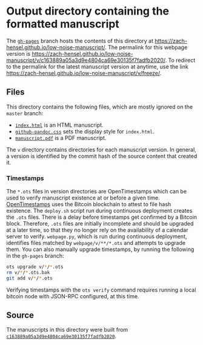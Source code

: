 # Output directory containing the formatted manuscript

The [`gh-pages`](https://github.com/zach-hensel/low-noise-manuscript/tree/gh-pages) branch hosts the contents of this directory at https://zach-hensel.github.io/low-noise-manuscript/.
The permalink for this webpage version is https://zach-hensel.github.io/low-noise-manuscript/v/c163889a05a3d9e4804ca69e30135f7fadfb2020/.
To redirect to the permalink for the latest manuscript version at anytime, use the link https://zach-hensel.github.io/low-noise-manuscript/v/freeze/.

## Files

This directory contains the following files, which are mostly ignored on the `master` branch:

+ [`index.html`](index.html) is an HTML manuscript.
+ [`github-pandoc.css`](github-pandoc.css) sets the display style for `index.html`.
+ [`manuscript.pdf`](manuscript.pdf) is a PDF manuscript.

The `v` directory contains directories for each manuscript version.
In general, a version is identified by the commit hash of the source content that created it.

### Timestamps

The `*.ots` files in version directories are OpenTimestamps which can be used to verify manuscript existence at or before a given time.
[OpenTimestamps](https://opentimestamps.org/) uses the Bitcoin blockchain to attest to file hash existence.
The `deploy.sh` script run during continuous deployment creates the `.ots` files.
There is a delay before timestamps get confirmed by a Bitcoin block.
Therefore, `.ots` files are initially incomplete and should be upgraded at a later time, so that they no longer rely on the availability of a calendar server to verify.
`webpage.py`, which is run during continuous deployment, identifies files matched by `webpage/v/**/*.ots` and attempts to upgrade them.
You can also manually upgrade timestamps, by running the following in the `gh-pages` branch:

```sh
ots upgrade v/*/*.ots
rm v/*/*.ots.bak
git add v/*/*.ots
```

Verifying timestamps with the `ots verify` command requires running a local bitcoin node with JSON-RPC configured, at this time.

## Source

The manuscripts in this directory were built from
[`c163889a05a3d9e4804ca69e30135f7fadfb2020`](https://github.com/zach-hensel/low-noise-manuscript/commit/c163889a05a3d9e4804ca69e30135f7fadfb2020).
